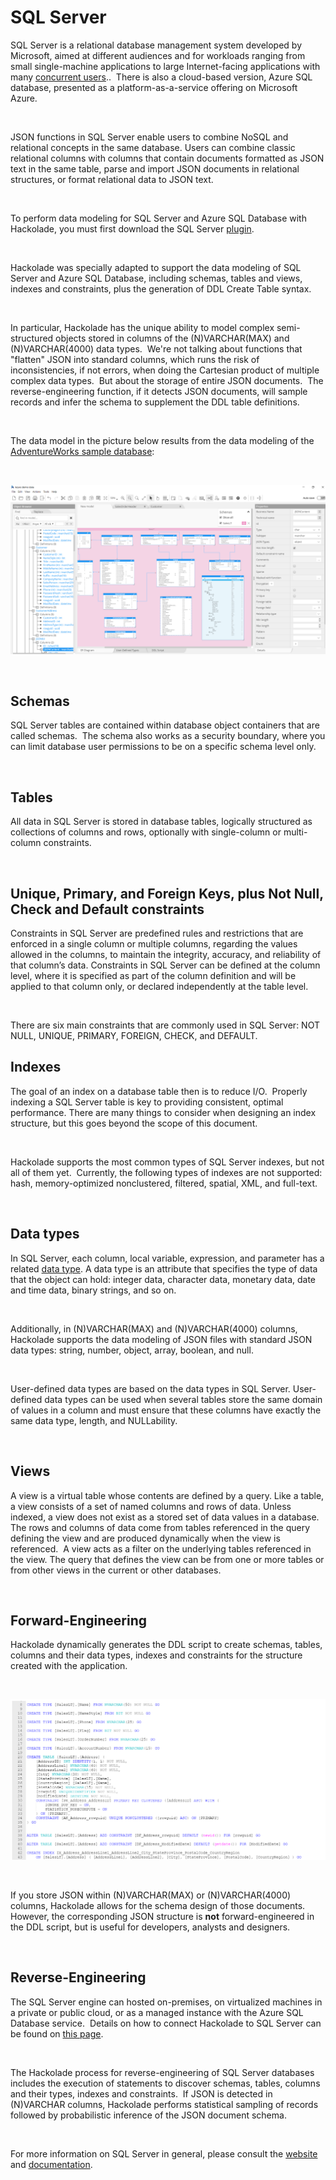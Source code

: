 # SQL Server

SQL Server is a relational database management system developed by Microsoft, aimed at different audiences and for workloads ranging from small single-machine applications to large Internet-facing applications with many [concurrent users](<https://en.wikipedia.org/wiki/Concurrent\_user>)..&nbsp; There is also a cloud-based version, Azure SQL database, presented as a platform-as-a-service offering on Microsoft Azure.

&nbsp;

JSON functions in SQL Server enable users to combine NoSQL and relational concepts in the same database. Users can combine classic relational columns with columns that contain documents formatted as JSON text in the same table, parse and import JSON documents in relational structures, or format relational data to JSON text.

&nbsp;

To perform data modeling for SQL Server and Azure SQL Database with Hackolade, you must first download the SQL Server [plugin](<https://hackolade.com/help/DownloadadditionalDBtargetplugin.html> "target=\"\_blank\"").  

&nbsp;

Hackolade was specially adapted to support the data modeling of SQL Server and Azure SQL Database, including schemas, tables and views, indexes and constraints, plus the generation of DDL Create Table syntax.&nbsp;

&nbsp;

In particular, Hackolade has the unique ability to model complex semi-structured objects stored in columns of the (N)VARCHAR(MAX) and (N)VARCHAR(4000) data types.&nbsp; We're not talking about functions that "flatten" JSON into standard columns, which runs the risk of inconsistencies, if not errors, when doing the Cartesian product of multiple complex data types.&nbsp; But about the storage of entire JSON documents.&nbsp; The reverse-engineering function, if it detects JSON documents, will sample records and infer the schema to supplement the DDL table definitions. &nbsp;

&nbsp;

The data model in the picture below results from the data modeling of the [AdventureWorks sample database](<https://docs.microsoft.com/en-us/sql/samples/adventureworks-install-configure?view=sql-server-ver15> "target=\"\_blank\""):

&nbsp;

![Image](<lib/SQL%20Server%20workspace.png>)

&nbsp;

## Schemas

SQL Server tables are contained within database object containers that are called schemas.&nbsp; The schema also works as a security boundary, where you can limit database user permissions to be on a specific schema level only. &nbsp;

&nbsp;

## Tables

All data in SQL Server is stored in database tables, logically structured as collections of columns and rows, optionally with single-column or multi-column constraints. &nbsp;

&nbsp;

## Unique, Primary, and Foreign Keys, plus Not Null, Check and Default constraints

Constraints in SQL Server are predefined rules and restrictions that are enforced in a single column or multiple columns, regarding the values allowed in the columns, to maintain the integrity, accuracy, and reliability of that column’s data. Constraints in SQL Server can be defined at the column level, where it is specified as part of the column definition and will be applied to that column only, or declared independently at the table level. 

&nbsp;

There are six main constraints that are commonly used in SQL Server: NOT NULL, UNIQUE, PRIMARY, FOREIGN, CHECK, and DEFAULT. &nbsp;

## Indexes

The goal of an index on a database table then is to reduce I/O.&nbsp; Properly indexing a SQL Server table is key to providing consistent, optimal performance. There are many things to consider when designing an index structure, but this goes beyond the scope of this document. &nbsp;

&nbsp;

Hackolade supports the most common types of SQL Server indexes, but not all of them yet.&nbsp; Currently, the following types of indexes are not supported: hash, memory-optimized nonclustered, filtered, spatial, XML, and full-text.

&nbsp;

## Data types

In SQL Server, each column, local variable, expression, and parameter has a related [data type](<https://docs.microsoft.com/en-us/sql/t-sql/data-types/data-types-transact-sql?view=sql-server-ver15> "target=\"\_blank\""). A data type is an attribute that specifies the type of data that the object can hold: integer data, character data, monetary data, date and time data, binary strings, and so on.

&nbsp;

Additionally, in (N)VARCHAR(MAX) and (N)VARCHAR(4000) columns, Hackolade supports the data modeling of JSON files with standard JSON data types: string, number, object, array, boolean, and null.

&nbsp;

User-defined data types are based on the data types in SQL Server. User-defined data types can be used when several tables store the same domain of values in a column and must ensure that these columns have exactly the same data type, length, and NULLability.

&nbsp;

## Views

A view is a virtual table whose contents are defined by a query. Like a table, a view consists of a set of named columns and rows of data. Unless indexed, a view does not exist as a stored set of data values in a database. The rows and columns of data come from tables referenced in the query defining the view and are produced dynamically when the view is referenced.&nbsp; A view acts as a filter on the underlying tables referenced in the view. The query that defines the view can be from one or more tables or from other views in the current or other databases.

&nbsp;

## Forward-Engineering

Hackolade dynamically generates the DDL script to create schemas, tables, columns and their data types, indexes and constraints for the structure created with the application.

&nbsp;

![Image](<lib/SQL%20Server%20DDL%20Forward-Engineering.png>)

&nbsp;

If you store JSON within (N)VARCHAR(MAX) or (N)VARCHAR(4000) columns, Hackolade allows for the schema design of those documents.&nbsp; However, the corresponding JSON structure is **not** forward-engineered in the DDL script, but is useful for developers, analysts and designers.

&nbsp;

## Reverse-Engineering

The SQL Server engine can hosted on-premises, on virtualized machines in a private or public cloud, or as a managed instance with the Azure SQL Database service.&nbsp; Details on how to connect Hackolade to SQL Server can be found on [this page](<ConnecttoaSQLServerinstance.md>).

&nbsp;

The Hackolade process for reverse-engineering of SQL Server databases includes the execution of statements to discover schemas, tables, columns and their types, indexes and constraints.&nbsp; If JSON is detected in (N)VARCHAR columns, Hackolade performs statistical sampling of records followed by probabilistic inference of the JSON document schema.

&nbsp;

For more information on SQL Server in general, please consult the [website](<https://www.microsoft.com/en-us/sql-server/sql-server-2019> "target=\"\_blank\"") and [documentation](<https://docs.microsoft.com/en-us/sql/sql-server/?view=sql-server-ver15> "target=\"\_blank\""). &nbsp;


